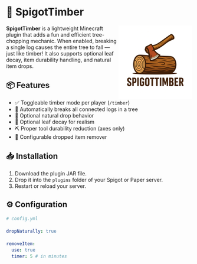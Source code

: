 # 🌲 SpigotTimber

<img src="logo.png" width="200" align="right" alt="SpigotTimber Logo">

**SpigotTimber** is a lightweight Minecraft plugin that adds a fun and efficient tree-chopping mechanic. When enabled, breaking a single log causes the entire tree to fall — just like timber! It also supports optional leaf decay, item durability handling, and natural item drops.

## 📦 Features

- ✅ Toggleable timber mode per player (`/timber`)
- 🌳 Automatically breaks all connected logs in a tree
- 💨 Optional natural drop behavior
- 🍃 Optional leaf decay for realism
- ⛏ Proper tool durability reduction (axes only)
- 🧹 Configurable dropped item remover

## 📥 Installation

1. Download the plugin JAR file.
2. Drop it into the `plugins` folder of your Spigot or Paper server.
3. Restart or reload your server.

## ⚙️ Configuration

```yaml
# config.yml

dropNaturally: true

removeItem:
  use: true
  timer: 5 # in minutes
